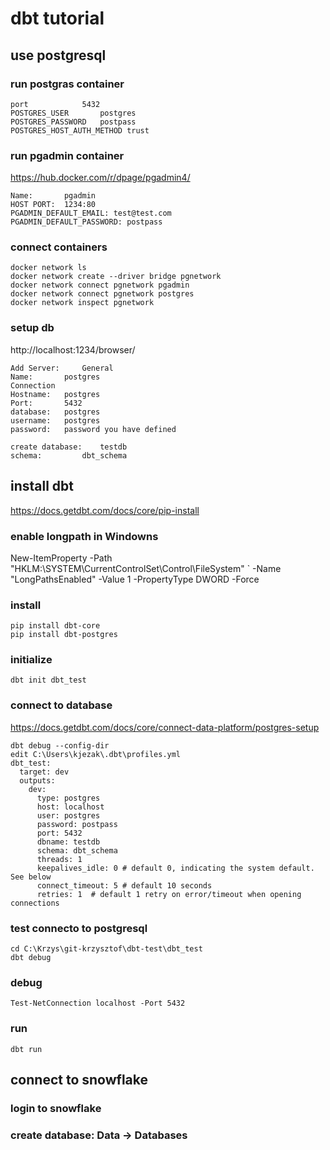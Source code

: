 # dbt tutorial

## use postgresql

### run postgras container

```
port			5432
POSTGRES_USER		postgres
POSTGRES_PASSWORD	postpass
POSTGRES_HOST_AUTH_METHOD trust
```

### run pgadmin container

https://hub.docker.com/r/dpage/pgadmin4/

```
Name: 		pgadmin
HOST PORT: 	1234:80
PGADMIN_DEFAULT_EMAIL: test@test.com
PGADMIN_DEFAULT_PASSWORD: postpass
```

### connect containers

```
docker network ls
docker network create --driver bridge pgnetwork
docker network connect pgnetwork pgadmin
docker network connect pgnetwork postgres
docker network inspect pgnetwork
```

### setup db

http://localhost:1234/browser/

```
Add Server: 	General
Name: 		postgres
Connection
Hostname: 	postgres
Port: 		5432
database: 	postgres
username: 	postgres
password: 	password you have defined

create database:	testdb
schema:			dbt_schema
```


## install dbt

https://docs.getdbt.com/docs/core/pip-install

### enable longpath in Windowns

New-ItemProperty -Path "HKLM:\SYSTEM\CurrentControlSet\Control\FileSystem" `
-Name "LongPathsEnabled" -Value 1 -PropertyType DWORD -Force

### install

```
pip install dbt-core
pip install dbt-postgres
```

### initialize

```
dbt init dbt_test
```

### connect to database

https://docs.getdbt.com/docs/core/connect-data-platform/postgres-setup

```
dbt debug --config-dir
edit C:\Users\kjezak\.dbt\profiles.yml
dbt_test:
  target: dev
  outputs:
    dev:
      type: postgres
      host: localhost
      user: postgres
      password: postpass
      port: 5432
      dbname: testdb
      schema: dbt_schema
      threads: 1
      keepalives_idle: 0 # default 0, indicating the system default. See below
      connect_timeout: 5 # default 10 seconds
      retries: 1  # default 1 retry on error/timeout when opening connections
```

### test connecto to postgresql

```
cd C:\Krzys\git-krzysztof\dbt-test\dbt_test
dbt debug
```

### debug

```
Test-NetConnection localhost -Port 5432
```

### run

```
dbt run
```


## connect to snowflake

### login to snowflake

### create database: Data -> Databases



